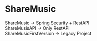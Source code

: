 # ShareMusic<br>
ShareMusic -> Spring Security + RestAPI<br>
ShareMusisAPI -> Only RestAPI<br>
ShareMusicFirstVersion -> Legacy Project<br>


